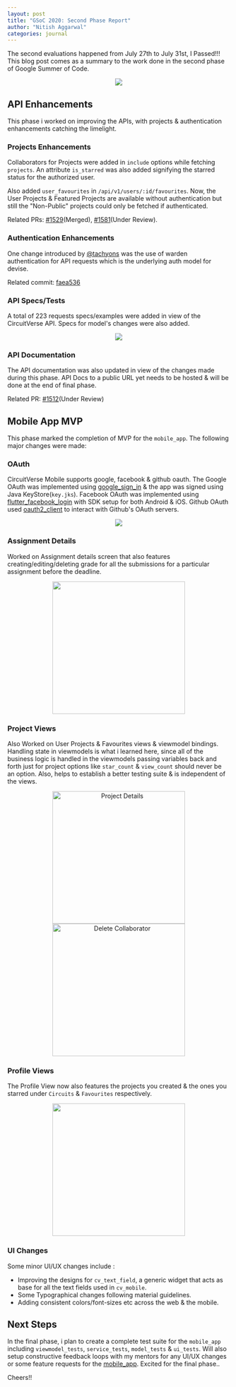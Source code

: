 ```yaml
---
layout: post
title: "GSoC 2020: Second Phase Report"
author: "Nitish Aggarwal"
categories: journal
---
```


The second evaluations happened from July 27th to July 31st, I Passed!!! This blog post comes as a summary to the work done in the second phase of Google Summer of Code.

<p align="center">
	<img src="../assets/img/second_eval_dashboard.png">
</p>

## API Enhancements

This phase i worked on improving the APIs, with projects & authentication enhancements catching the limelight.

### Projects Enhancements

Collaborators for Projects were added in `include` options while fetching `projects`. An attribute `is_starred` was also added signifying the starred status for the authorized user.

Also added `user_favourites` in `/api/v1/users/:id/favourites`. Now, the User Projects & Featured Projects are available without authentication but still the "Non-Public" projects could only be fetched if authenticated.

Related PRs: [#1529](https://github.com/CircuitVerse/CircuitVerse/pull/1529)(Merged), [#1581](https://github.com/CircuitVerse/CircuitVerse/pull/1581)(Under Review).

### Authentication Enhancements

One change introduced by [@tachyons](https://github.com/tachyons) was the use of warden authentication for API requests which is the underlying auth model for devise.

Related commit: [faea536](https://github.com/CircuitVerse/CircuitVerse/commit/faea53637ed922aaab8fce39675313924b71b8b8)

### API Specs/Tests

A total of 223 requests specs/examples were added in view of the CircuitVerse API. Specs for model's changes were also added.

<p align="center">
	<img src="../assets/img/api_test_phase_two.png">
</p>

### API Documentation

The API documentation was also updated in view of the changes made during this phase. API Docs to a public URL yet needs to be hosted & will be done at the end of final phase.

Related PR: [#1512](https://github.com/CircuitVerse/CircuitVerse/pull/1512)(Under Review)

## Mobile App MVP

This phase marked the completion of MVP for the `mobile_app`. The following major changes were made:

### OAuth

CircuitVerse Mobile supports google, facebook & github oauth. The Google OAuth was implemented using [google_sign_in](https://pub.dev/packages/google_sign_in) & the app was signed using Java KeyStore(`key.jks`). Facebook OAuth was implemented using [flutter_facebook_login](https://pub.dev/packages/flutter_facebook_login) with SDK setup for both Android & iOS. Github OAuth used [oauth2_client](https://pub.dev/packages/oauth2_client) to interact with Github's OAuth servers.

<p align="center">
	<img src="../assets/img/oauth_options.jpg">
</p>

### Assignment Details

Worked on Assignment details screen that also features creating/editing/deleting grade for all the submissions for a particular assignment before the deadline.

<p align="center">
	<img src="../assets/img/assignment_details.jpg" width="300px">
</p>

### Project Views

Also Worked on User Projects & Favourites views & viewmodel bindings. Handling state in viewmodels is what i learned here, since all of the business logic is handled in the viewmodels passing variables back and forth just for project options like `star_count` & `view_count` should never be an option. Also, helps to establish a better testing suite & is independent of the views.

<p align="center" >
    <img src="../assets/img/project_details.jpg" title="Project Details" width="300px" >
    <img src="../assets/img/delete_collaborator.jpg" title="Delete Collaborator" width="300px" >
</p>

### Profile Views

The Profile View now also features the projects you created & the ones you starred under `Circuits` & `Favourites` respectively.

<p align="center">
	<img src="../assets/img/profile_view.jpg" width="300px">
</p>

### UI Changes

Some minor UI/UX changes include :

- Improving the designs for `cv_text_field`, a generic widget that acts as base for all the text fields used in `cv_mobile`.
- Some Typographical changes following material guidelines.
- Adding consistent colors/font-sizes etc across the web & the mobile.

## Next Steps

In the final phase, i plan to create a complete test suite for the `mobile_app` including `viewmodel_tests`, `service_tests`, `model_tests` & `ui_tests`. Will also setup constructive feedback loops with my mentors for any UI/UX changes or some feature requests for the [mobile_app](https://github.com/CircuitVerse/mobile-app). Excited for the final phase..

Cheers!!
